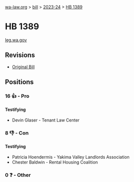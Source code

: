 [wa-law.org](/) > [bill](/bill/) > [2023-24](/bill/2023-24/) > [HB 1389](/bill/2023-24/hb/1389/)

# HB 1389
[leg.wa.gov](https://app.leg.wa.gov/billsummary?BillNumber=1389&Year=2023&Initiative=false)

## Revisions
* [Original Bill](1/)

## Positions
### 16 👍 - Pro
#### Testifying
* Devin Glaser - Tenant Law Center

### 8 👎 - Con
#### Testifying
* Patricia  Hoendermis - Yakima Valley Landlords Association
* Chester Baldwin - Rental Housing Coalition

### 0 ❓ - Other
